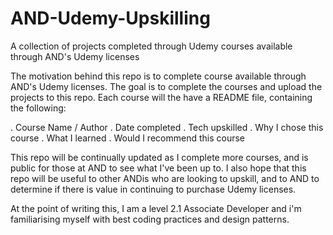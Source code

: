 # AND-Udemy-Upskilling

A collection of projects completed through Udemy courses available through AND's Udemy licenses

The motivation behind this repo is to complete course available through AND's Udemy licenses. The goal is to complete the courses and upload the projects to this repo. Each course will the have a README file, containing the following:

. Course Name / Author
. Date completed
. Tech upskilled
. Why I chose this course
. What I learned
. Would I recommend this course

This repo will be continually updated as I complete more courses, and is public for those at AND to see what I've been up to. I also hope that this repo will
be useful to other ANDis who are looking to upskill, and to AND to determine if there is value in continuing to purchase Udemy licenses.

At the point of writing this, I am a level 2.1 Associate Developer and i'm familiarising myself with best coding practices and design patterns.
